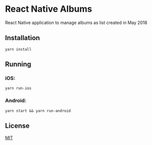 # React Native Albums

React Native application to manage albums as list created in May 2018

## Installation

```
yarn install
```

## Running
### iOS:
```
yarn run-ios
```

### Android:
```
yarn start && yarn run-android
```

## License
[MIT](https://choosealicense.com/licenses/mit/)